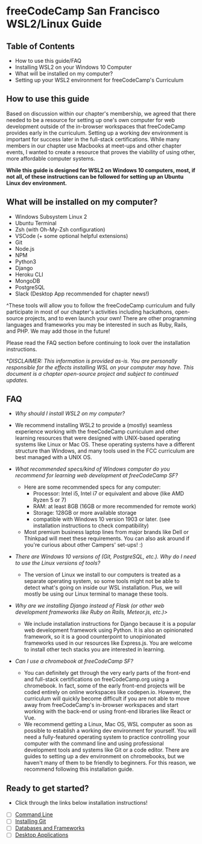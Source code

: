 # freeCodeCamp San Francisco WSL2/Linux Guide

## Table of Contents
- How to use this guide/FAQ 
- Installing WSL2 on your Windows 10 Computer
- What will be installed on my computer?
- Setting up your WSL2 environment for freeCodeCamp's Curriculum

## How to use this guide
Based on discussion within our chapter's membership, we agreed that there needed to be a resource for setting up one's own computer for web development outside of the in-browser workspaces that freeCodeCamp provides early in the curriculum. Setting up a working dev environment is important for success later in the full-stack certifications. While many members in our chapter use Macbooks at meet-ups and other chapter events, I wanted to create a resource that proves the viability of using other, more affordable computer systems.

**While this guide is designed for WSL2 on Windows 10 computers, most, if not all, of these instructions can be followed for setting up an Ubuntu Linux dev environment.**

## What will be installed on my computer?
- Windows Subsystem Linux 2
- Ubuntu Terminal
- Zsh (with Oh-My-Zsh configuration)
- VSCode (+ some optional helpful extensions)
- Git
- Node.js
- NPM 
- Python3
- Django
- Heroku CLI
- MongoDB
- PostgreSQL
- Slack (Desktop App recommended for chapter news!)

^These tools will allow you to follow the freeCodeCamp curriculum and fully participate in most of our chapter's activities including hackathons, open-source projects, and to even launch your own! There are other programming languages and frameworks you may be interested in such as Ruby, Rails, and PHP. We may add those in the future! 

Please read the FAQ section before continuing to look over the installation instructions.

**DISCLAIMER: This information is provided as-is. You are personally responsible for the effects installing WSL on your computer may have. *This document is a chapter open-source project and subject to continued updates.**

## FAQ
- *Why should I install WSL2 on my computer?*
- We recommend installing WSL2 to provide a (mostly) seamless experience working with the freeCodeCamp curriculum and other learning resources that were designed with UNIX-based operating systems like Linux or Mac OS. These operating systems have a different structure than Windows, and many tools used in the FCC curriculum are best managed with a UNIX OS.

- *What recommended specs/kind of Windows computer do you recommend for learning web development at freeCodeCamp SF?*
   - Here are some recommended specs for any computer:
      - Processor: Intel i5, Intel i7 or equivalent and above (like AMD Ryzen 5 or 7)
      - RAM: at least 8GB (16GB or more recommended for remote work)
      - Storage: 128GB or more available storage
      - compatible with Windows 10 version 1903 or later. (see installation instructions to check compatibility)
   - Most premium business laptop lines from major brands like Dell or Thinkpad will meet these requirements. You can also ask around if you're curious about other Campers' set-ups! :)

- *There are Windows 10 versions of (Git, PostgreSQL, etc.). Why do I need to use the Linux versions of tools?*
   - The version of Linux we install to our computers is treated as a separate operating system, so some tools might not be able to detect what's going on inside our WSL installation. Plus, we will mostly be using our Linux terminal to manage these tools.

- *Why are we installing Django instead of Flask (or other web development frameworks like Ruby on Rails, Meteor.js, etc.)>*
   - We include installation instructions for Django because it is a popular web development framework using Python. It is also an opinionated framework, so it is a good counterpoint to unopinionated frameworks used in our resources like Express.js. You are welcome to install other tech stacks you are interested in learning.

- *Can I use a chromebook at freeCodeCamp SF?*
   - You can definitely get through the very early parts of the front-end and full-stack certifications on freeCodeCamp.org using a chromebook. In fact, some of the early front-end projects will be coded entirely on online workspaces like codepen.io. However, the curriculum will quickly become difficult if you are not able to move away from freeCodeCamp's in-browser workspaces and start working with the back-end or using front-end libraries like React or Vue.
   - We recommend getting a Linux, Mac OS, WSL computer as soon as possible to establish a working dev environment for yourself. You will need a fully-featured operating system to practice controlling your computer with the command line and using professional development tools and systems like Git or a code editor. There are guides to setting up a dev environment on chromebooks, but we haven't many of them to be friendly to beginners. For this reason, we recommend following this installation guide.

## Ready to get started?
- Click through the links below installation instructions!
* [ ] [Command Line](command-line-setup.md)
* [ ] [Installing Git](git-installation.md)
* [ ] [Databases and Frameworks](db-frameworks.md)
* [ ] [Desktop Applications](desktop-applications.md)
